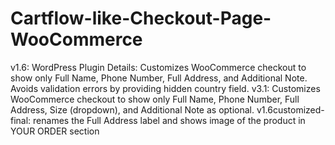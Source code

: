 # Cartflow-like-Checkout-Page-WooCommerce<br>
v1.6: WordPress Plugin Details: Customizes WooCommerce checkout to show only Full Name, Phone Number, Full Address, and Additional Note. Avoids validation errors by providing hidden country field.
v3.1: Customizes WooCommerce checkout to show only Full Name, Phone Number, Full Address, Size (dropdown), and Additional Note as optional.
v1.6customized-final: renames the Full Address label and shows image of the product in YOUR ORDER section
